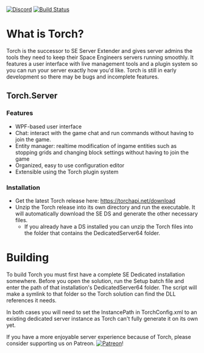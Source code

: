 [![Discord](https://discordapp.com/api/guilds/230191591640268800/widget.png)](https://discord.gg/8uHZykr) [![Build Status](http://build.torchapi.net/job/Torch/job/Torch/job/master/badge/icon)](http://build.torchapi.net/job/Torch/job/Torch/job/master/)

# What is Torch?
Torch is the successor to SE Server Extender and gives server admins the tools they need to keep their Space Engineers servers running smoothly. It features a user interface with live management tools and a plugin system so you can run your server exactly how you'd like. Torch is still in early development so there may be bugs and incomplete features.

## Torch.Server

### Features
* WPF-based user interface
* Chat: interact with the game chat and run commands without having to join the game.
* Entity manager: realtime modification of ingame entities such as stopping grids and changing block settings without having to join the game
* Organized, easy to use configuration editor
* Extensible using the Torch plugin system

### Installation

* Get the latest Torch release here: https://torchapi.net/download
* Unzip the Torch release into its own directory and run the executable. It will automatically download the SE DS and generate the other necessary files.
  - If you already have a DS installed you can unzip the Torch files into the folder that contains the DedicatedServer64 folder.

# Building
To build Torch you must first have a complete SE Dedicated installation somewhere. Before you open the solution, run the Setup batch file and enter the path of that installation's DedicatedServer64 folder. The script will make a symlink to that folder so the Torch solution can find the DLL references it needs.

In both cases you will need to set the InstancePath in TorchConfig.xml to an existing dedicated server instance as Torch can't fully generate it on its own yet.

If you have a more enjoyable server experience because of Torch, please consider supporting us on Patreon.
[![Patreon](http://i.imgur.com/VzzIMgn.png)](https://www.patreon.com/bePatron?u=847269)!
